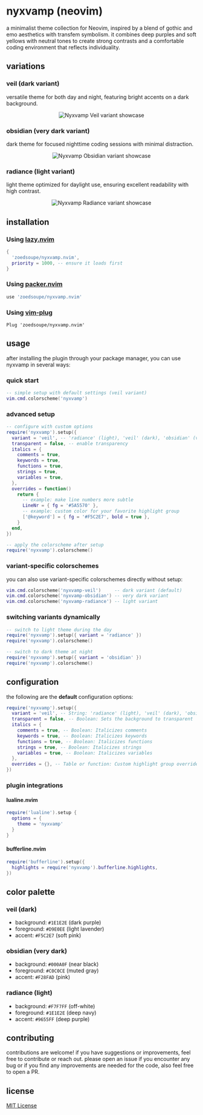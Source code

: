 # nyxvamp (neovim)

a minimalist theme collection for Neovim, inspired by a blend of gothic and emo aesthetics with transfem symbolism. it combines deep purples and soft yellows with neutral tones to create strong contrasts and a comfortable coding environment that reflects individuality.

## variations

### veil (dark variant)
versatile theme for both day and night, featuring bright accents on a dark background.

<div align="center"><img src="./assets/nyxvamp-veil.png" alt="Nyxvamp Veil variant showcase" /></div>

### obsidian (very dark variant)
dark theme for focused nighttime coding sessions with minimal distraction.

<div align="center"><img src="./assets/nyxvamp-obsidian.png" alt="Nyxvamp Obsidian variant showcase" /></div>

### radiance (light variant)
light theme optimized for daylight use, ensuring excellent readability with high contrast.

<div align="center"><img src="./assets/nyxvamp-radiance.png" alt="Nyxvamp Radiance variant showcase" /></div>

## installation

### Using [lazy.nvim](https://github.com/folke/lazy.nvim)

```lua
{
  'zoedsoupe/nyxvamp.nvim',
  priority = 1000, -- ensure it loads first
}
```

### Using [packer.nvim](https://github.com/wbthomason/packer.nvim)

```lua
use 'zoedsoupe/nyxvamp.nvim'
```

### Using [vim-plug](https://github.com/junegunn/vim-plug)

```vim
Plug 'zoedsoupe/nyxvamp.nvim'
```

## usage

after installing the plugin through your package manager, you can use nyxvamp in several ways:

### quick start

```lua
-- simple setup with default settings (veil variant)
vim.cmd.colorscheme('nyxvamp')
```

### advanced setup

```lua
-- configure with custom options
require('nyxvamp').setup({
  variant = 'veil', -- 'radiance' (light), 'veil' (dark), 'obsidian' (very dark)
  transparent = false, -- enable transparency
  italics = {
    comments = true,
    keywords = true,
    functions = true,
    strings = true,
    variables = true,
  },
  overrides = function()
    return {
      -- example: make line numbers more subtle
      LineNr = { fg = '#5A5570' },
      -- example: custom color for your favorite highlight group
      ['@keyword'] = { fg = '#F5C2E7', bold = true },
    }
  end,
})

-- apply the colorscheme after setup
require('nyxvamp').colorscheme()
```

### variant-specific colorschemes

you can also use variant-specific colorschemes directly without setup:

```lua
vim.cmd.colorscheme('nyxvamp-veil')     -- dark variant (default)
vim.cmd.colorscheme('nyxvamp-obsidian') -- very dark variant  
vim.cmd.colorscheme('nyxvamp-radiance') -- light variant
```

### switching variants dynamically

```lua
-- switch to light theme during the day
require('nyxvamp').setup({ variant = 'radiance' })
require('nyxvamp').colorscheme()

-- switch to dark theme at night
require('nyxvamp').setup({ variant = 'obsidian' })
require('nyxvamp').colorscheme()
```

## configuration

the following are the **default** configuration options:

```lua
require('nyxvamp').setup({
  variant = 'veil', -- String: 'radiance' (light), 'veil' (dark), 'obsidian' (very dark)
  transparent = false, -- Boolean: Sets the background to transparent
  italics = {
    comments = true, -- Boolean: Italicizes comments
    keywords = true, -- Boolean: Italicizes keywords
    functions = true, -- Boolean: Italicizes functions
    strings = true, -- Boolean: Italicizes strings
    variables = true, -- Boolean: Italicizes variables
  },
  overrides = {}, -- Table or function: Custom highlight group overrides
})
```

### plugin integrations

#### lualine.nvim

```lua
require('lualine').setup {
  options = {
    theme = 'nyxvamp'
  }
}
```

#### bufferline.nvim

```lua
require('bufferline').setup({
  highlights = require('nyxvamp').bufferline.highlights,
})
```

## color palette

### veil (dark)
- background: `#1E1E2E` (dark purple)
- foreground: `#D9E0EE` (light lavender)
- accent: `#F5C2E7` (soft pink)

### obsidian (very dark)
- background: `#000A0F` (near black)
- foreground: `#C0C0CE` (muted gray)
- accent: `#F28FAD` (pink)

### radiance (light)
- background: `#F7F7FF` (off-white)
- foreground: `#1E1E2E` (deep navy)
- accent: `#9655FF` (deep purple)

## contributing

contributions are welcome! if you have suggestions or improvements, feel free to contribute or reach out. please open an issue if you encounter any bug or if you find any improvements are needed for the code, also feel free to open a PR.

## license

[MIT License](LICENSE)
